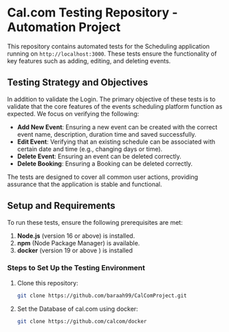 # Cal.com Testing Repository - Automation Project

This repository contains automated tests for the Scheduling application running on `http://localhost:3000`.
These tests ensure the functionality of key features such as adding, editing, and deleting events.

## Testing Strategy and Objectives

In addition to validate the Login. The primary objective of these tests is to validate that the core features of the events scheduling platform function as expected.
We focus on verifying the following:

- **Add New Event**: Ensuring a new event can be created with the correct event name, description, duration time and saved successfully.
- **Edit Event**: Verifying that an existing schedule can be associated with certain date and time (e.g., changing days or time).
- **Delete Event**: Ensuring an event can be deleted correctly.
- **Delete Booking**: Ensuring a Booking can be deleted correctly.

The tests are designed to cover all common user actions, providing assurance that the application is stable and functional.

## Setup and Requirements

To run these tests, ensure the following prerequisites are met:

1. **Node.js** (version 16 or above) is installed.
2. **npm** (Node Package Manager) is available.
3. **docker** (version 19 or above ) is installed

### Steps to Set Up the Testing Environment

1. Clone this repository:
   ```bash
   git clone https://github.com/baraah99/CalComProject.git
   
2. Set the Database of cal.com using docker:
    ```bash
    git clone https://github.com/calcom/docker


